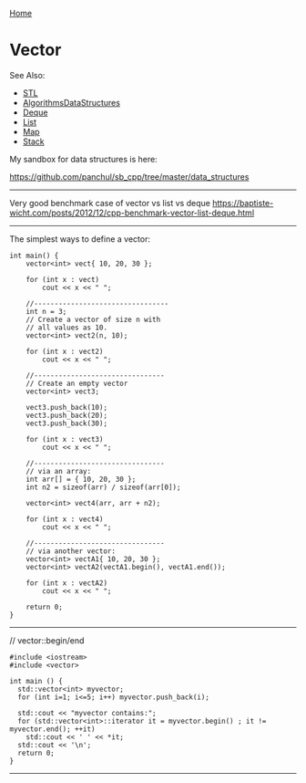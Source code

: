 [Home](Readme.md)
# Vector

See Also:

  - [STL](STL.md)
  - [AlgorithmsDataStructures](AlgorithmsDataStructures.md) 
  - [Deque](Deque.md)
  - [List](List.md)
  - [Map](Map.md)
  - [Stack](Stack.md)
  
My sandbox for data structures is here:

https://github.com/panchul/sb_cpp/tree/master/data_structures

---

Very good benchmark case of vector vs list vs deque
https://baptiste-wicht.com/posts/2012/12/cpp-benchmark-vector-list-deque.html

---

The simplest ways to define a vector:

    int main() { 
        vector<int> vect{ 10, 20, 30 }; 
      
        for (int x : vect) 
            cout << x << " "; 

        //---------------------------------
        int n = 3; 
        // Create a vector of size n with 
        // all values as 10. 
        vector<int> vect2(n, 10); 
  
        for (int x : vect2) 
            cout << x << " ";
            
        //--------------------------------
        // Create an empty vector 
        vector<int> vect3;  
             
        vect3.push_back(10); 
        vect3.push_back(20); 
        vect3.push_back(30); 
          
        for (int x : vect3) 
            cout << x << " "; 
                                   
        //--------------------------------
        // via an array:
        int arr[] = { 10, 20, 30 }; 
        int n2 = sizeof(arr) / sizeof(arr[0]); 
          
        vector<int> vect4(arr, arr + n2); 
          
        for (int x : vect4) 
            cout << x << " "; 

        //--------------------------------
        // via another vector:
        vector<int> vectA1{ 10, 20, 30 }; 
        vector<int> vectA2(vectA1.begin(), vectA1.end()); 
          
        for (int x : vectA2) 
            cout << x << " "; 
                
        return 0; 
    } 

---

// vector::begin/end

    #include <iostream>
    #include <vector>

    int main () {
      std::vector<int> myvector;
      for (int i=1; i<=5; i++) myvector.push_back(i);

      std::cout << "myvector contains:";
      for (std::vector<int>::iterator it = myvector.begin() ; it != myvector.end(); ++it)
        std::cout << ' ' << *it;
      std::cout << '\n';
      return 0;
    }

---
  